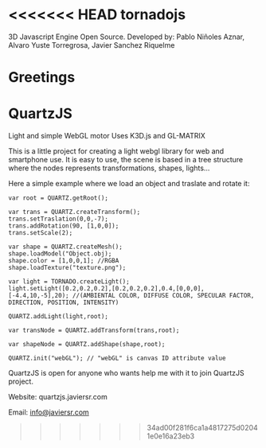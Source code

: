 <<<<<<< HEAD
tornadojs
=========

3D Javascript Engine Open Source.
Developed by: Pablo Niñoles Aznar, Alvaro Yuste Torregrosa, Javier Sanchez Riquelme

Greetings
=======
QuartzJS
========

Light and simple WebGL motor
Uses K3D.js and GL-MATRIX

This is a little project for creating a light webgl library for web and smartphone use.
It is easy to use, the scene is based in a tree structure where the nodes represents transformations, shapes, lights...

Here a simple example where we load an object and traslate and rotate it:

  	var root = QUARTZ.getRoot();
  
  	var trans = QUARTZ.createTransform();
  	trans.setTraslation(0,0,-7);
  	trans.addRotation(90, [1,0,0]);
  	trans.setScale(2);
  
  	var shape = QUARTZ.createMesh();
  	shape.loadModel("Object.obj);
  	shape.color = [1,0,0,1]; //RGBA
  	shape.loadTexture("texture.png");
  
  	var light = TORNADO.createLight();
	light.setLight([0.2,0.2,0.2],[0.2,0.2,0.2],0.4,[0,0,0],[-4.4,10,-5],20); //(AMBIENTAL COLOR, DIFFUSE COLOR, SPECULAR FACTOR, DIRECTION, POSITION, INTENSITY)
  
  	QUARTZ.addLight(light,root);
  
  	var transNode = QUARTZ.addTransform(trans,root);
  
  	var shapeNode = QUARTZ.addShape(shape,root);
  
  	QUARTZ.init("webGL"); // "webGL" is canvas ID attribute value
  
  

QuartzJS is open for anyone who wants help me with it to join QuartzJS project.

Website: quartzjs.javiersr.com

Email: info@javiersr.com
>>>>>>> 34ad00f281f6ca1a4817275d02041e0e16a23eb3
